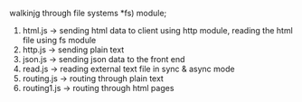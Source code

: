 walkinjg through file systems *fs) module;
1. html.js -> sending html data to client using http module, reading the html file using fs module
2. http.js -> sending plain text
3. json.js -> sending json data to the front end
4. read.js -> reading external text file in sync & async mode
5. routing.js -> routing through plain text
6. routing1.js -> routing through html pages
